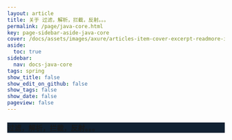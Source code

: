 ```yaml
---
layout: article
title: 关于 过滤，解析，拦截，反射。。。
permalink: /page/java-core.html
key: page-sidebar-aside-java-core
cover: /docs/assets/images/axure/articles-item-cover-excerpt-readmore-info.jpg
aside:
  toc: true
sidebar:
  nav: docs-java-core
tags: spring
show_title: false
show_edit_on_github: false
show_tags: false
show_date: false
pageview: false
---
```

<style>
  .hero-example p {
    margin: .5rem 0;
  }
  .hero-example--height {
    height: 500px;
  }
  .hero-fill-example {
    background-color: #ccc;
  }
  .hero-fill-example--dark {
    background-color: #123;
  }
  .hero-bg-image-example {
    background-image: url("/docs/assets/images/cover3.jpg");
  }
  .hero-bg-image-example--linear-gradient {
    background-image: linear-gradient(135deg, rgba(255, 69, 0, .5), rgba(255, 197, 0, .2)), url("/docs/assets/images/cover3.jpg");
  }
</style>

<div class="hero hero-example hero--dark hero-fill-example--dark my-3">
  <div class="hero__content">
    <h3>过滤，解析，拦截，反射。。。</h3>
  </div>
</div>
